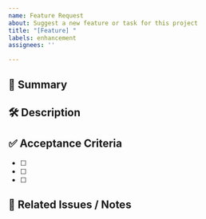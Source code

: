 ```yaml
---
name: Feature Request
about: Suggest a new feature or task for this project
title: "[Feature] "
labels: enhancement
assignees: ''

---
```


## 🎯 Summary
<!-- Describe the feature, task, or enhancement you want to add -->

## 🛠️ Description
<!-- Give more context or a user story for the task -->
<!-- Example: "As a user, I want to import my Google Calendar so I can see all my events in one place." -->

## ✅ Acceptance Criteria
- [ ] <!-- What should be true when this task is done? -->
- [ ] 
- [ ] 

## 🔗 Related Issues / Notes
<!-- Reference any related issues, notes, or resources -->
